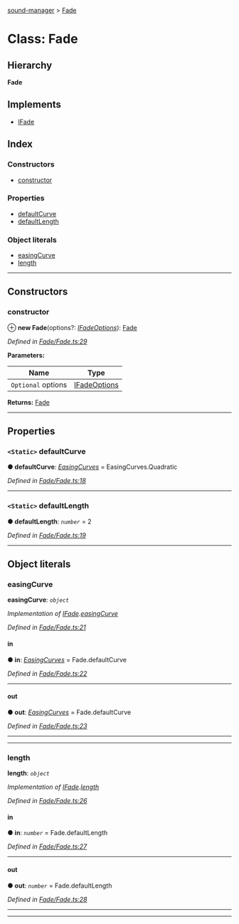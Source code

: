 [sound-manager](../README.md) > [Fade](../classes/fade.md)

# Class: Fade

## Hierarchy

**Fade**

## Implements

* [IFade](../interfaces/ifade.md)

## Index

### Constructors

* [constructor](fade.md#constructor)

### Properties

* [defaultCurve](fade.md#defaultcurve)
* [defaultLength](fade.md#defaultlength)

### Object literals

* [easingCurve](fade.md#easingcurve)
* [length](fade.md#length)

---

## Constructors

<a id="constructor"></a>

###  constructor

⊕ **new Fade**(options?: *[IFadeOptions](../interfaces/ifadeoptions.md)*): [Fade](fade.md)

*Defined in [Fade/Fade.ts:29](https://github.com/furkleindustries/sound-manager/blob/5232f22/src/Fade/Fade.ts#L29)*

**Parameters:**

| Name | Type |
| ------ | ------ |
| `Optional` options | [IFadeOptions](../interfaces/ifadeoptions.md) |

**Returns:** [Fade](fade.md)

___

## Properties

<a id="defaultcurve"></a>

### `<Static>` defaultCurve

**● defaultCurve**: *[EasingCurves](../enums/easingcurves.md)* =  EasingCurves.Quadratic

*Defined in [Fade/Fade.ts:18](https://github.com/furkleindustries/sound-manager/blob/5232f22/src/Fade/Fade.ts#L18)*

___
<a id="defaultlength"></a>

### `<Static>` defaultLength

**● defaultLength**: *`number`* = 2

*Defined in [Fade/Fade.ts:19](https://github.com/furkleindustries/sound-manager/blob/5232f22/src/Fade/Fade.ts#L19)*

___

## Object literals

<a id="easingcurve"></a>

###  easingCurve

**easingCurve**: *`object`*

*Implementation of [IFade](../interfaces/ifade.md).[easingCurve](../interfaces/ifade.md#easingcurve)*

*Defined in [Fade/Fade.ts:21](https://github.com/furkleindustries/sound-manager/blob/5232f22/src/Fade/Fade.ts#L21)*

<a id="easingcurve.in"></a>

####  in

**● in**: *[EasingCurves](../enums/easingcurves.md)* =  Fade.defaultCurve

*Defined in [Fade/Fade.ts:22](https://github.com/furkleindustries/sound-manager/blob/5232f22/src/Fade/Fade.ts#L22)*

___
<a id="easingcurve.out"></a>

####  out

**● out**: *[EasingCurves](../enums/easingcurves.md)* =  Fade.defaultCurve

*Defined in [Fade/Fade.ts:23](https://github.com/furkleindustries/sound-manager/blob/5232f22/src/Fade/Fade.ts#L23)*

___

___
<a id="length"></a>

###  length

**length**: *`object`*

*Implementation of [IFade](../interfaces/ifade.md).[length](../interfaces/ifade.md#length)*

*Defined in [Fade/Fade.ts:26](https://github.com/furkleindustries/sound-manager/blob/5232f22/src/Fade/Fade.ts#L26)*

<a id="length.in-1"></a>

####  in

**● in**: *`number`* =  Fade.defaultLength

*Defined in [Fade/Fade.ts:27](https://github.com/furkleindustries/sound-manager/blob/5232f22/src/Fade/Fade.ts#L27)*

___
<a id="length.out-1"></a>

####  out

**● out**: *`number`* =  Fade.defaultLength

*Defined in [Fade/Fade.ts:28](https://github.com/furkleindustries/sound-manager/blob/5232f22/src/Fade/Fade.ts#L28)*

___

___

